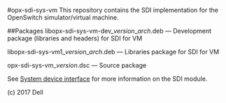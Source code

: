 #opx-sdi-sys-vm
This repository contains the SDI implementation for the OpenSwitch simulator/virtual machine.  
  
##Packages
libopx-sdi-sys-vm-dev\_*version*\_*arch*.deb — Development package (libraries and headers) for SDI for VM  

libopx-sdi-sys-vm1\_*version*\_*arch*.deb — Libraries package for SDI for VM

opx-sdi-sys-vm\_*version*.dsc — Source package  
  
See [System device interface](https://github.com/open-switch/opx-docs/wiki/System-device-interface) for more information on the SDI module.  
  
(c) 2017 Dell
